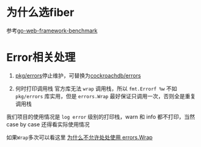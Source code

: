 
# 为什么选fiber

参考[go-web-framework-benchmark](https://github.com/smallnest/go-web-framework-benchmark)

# Error相关处理
1. [pkg/errors](https://github.com/pkg/errors)停止维护，可替换为[cockroachdb/errors](https://github.com/cockroachdb/errors)

2. 何时打印调用栈
官方库无法 `wrap` 调用栈，所以 `fmt.Errorf %w` 不如 `pkg/errors` 库实用，但是 `errors.Wrap` 最好保证只调用一次，否则全是重复调用栈

我们项目的使用情况是 `log error` 级别的打印栈，warn 和 info 都不打印，当然 case by case 还得看实际使用情况

如果`Wrap`多次可以看这里 [为什么不允许处处使用 errors.Wrap](https://lailin.xyz/post/go-training-03.html#%E4%B8%BA%E4%BB%80%E4%B9%88%E4%B8%8D%E5%85%81%E8%AE%B8%E5%A4%84%E5%A4%84%E4%BD%BF%E7%94%A8-errors-Wrap)